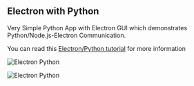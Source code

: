 ## Electron with Python

Very Simple Python App with Electron GUI which demonstrates Python/Node.js-Electron Communication.

You can read this [Electron/Python tutorial](https://www.techiediaries.com/python-electron-tutorial) for more information

![Electron Python](https://i.imgur.com/bM6cJR3.png)

![Electron Python](https://i.imgur.com/ytib7jt.png)

 
